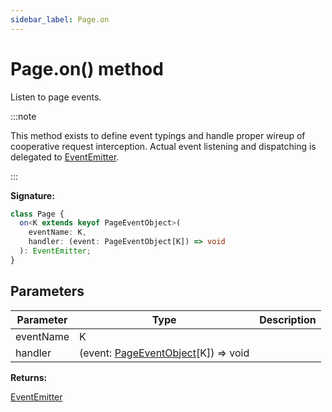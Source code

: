 ```yaml
---
sidebar_label: Page.on
---
```


# Page.on() method

Listen to page events.

:::note

This method exists to define event typings and handle proper wireup of cooperative request interception. Actual event listening and dispatching is delegated to [EventEmitter](./puppeteer.eventemitter.md).

:::

**Signature:**

```typescript
class Page {
  on<K extends keyof PageEventObject>(
    eventName: K,
    handler: (event: PageEventObject[K]) => void
  ): EventEmitter;
}
```

## Parameters

| Parameter | Type                                                                       | Description |
| --------- | -------------------------------------------------------------------------- | ----------- |
| eventName | K                                                                          |             |
| handler   | (event: [PageEventObject](./puppeteer.pageeventobject.md)\[K\]) =&gt; void |             |

**Returns:**

[EventEmitter](./puppeteer.eventemitter.md)
